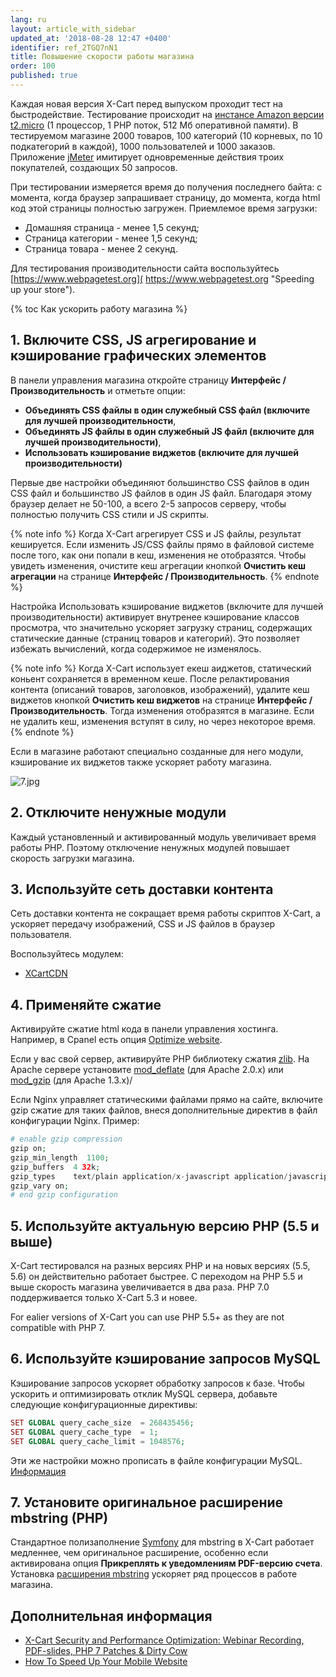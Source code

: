 ```yaml
---
lang: ru
layout: article_with_sidebar
updated_at: '2018-08-28 12:47 +0400'
identifier: ref_2TGQ7nN1
title: Повышение скорости работы магазина
order: 100
published: true
---
```

Каждая новая версия X-Cart перед выпуском проходит тест на быстродействие. Тестирование происходит на [инстансе Amazon версии t2.micro](https://docs.aws.amazon.com/AWSEC2/latest/UserGuide/burstable-performance-instances.html "Повышение скорости работы магазина") (1 процессор, 1 PHP поток, 512 Мб оперативной памяти). В тестируемом магазине 2000 товаров, 100 категорий (10 корневых, по 10 подкатегорий в каждой), 1000 пользователей и 1000 заказов. Приложение [jMeter](http://jmeter.apache.org/ "Повышение скорости работы магазина") имитирует одновременные действия троих покупателей, создающих 50 запросов.

При тестировании измеряется время до получения последнего байта: с момента, когда браузер запрашивает страницу, до момента, когда html код этой страницы полностью загружен. Приемлемое время загрузки:

*   Домашняя страница - менее 1,5 секунд;
*   Страница категории - менее 1,5 секунд;
*   Страница товара - менее 2 секунд.

Для тестирования производительности сайта воспользуйтесь [https://www.webpagetest.org]( https://www.webpagetest.org "Speeding up your store"). 

{% toc Как ускорить работу магазина %}

## 1. Включите CSS, JS агрегирование и кэширование графических элементов

В панели управления магазина откройте страницу **Интерфейс / Производительность** и отметьте опции:

*   **Объединять CSS файлы в один служебный CSS файл (включите для лучшей производительности**, 
*   **Объединять JS файлы в один служебный JS файл (включите для лучшей производительности)**, 
*   **Использовать кэширование виджетов (включите для лучшей производительности)**

Первые две настройки объединяют большинство CSS файлов в один CSS файл и большинство JS файлов в один JS файл. Благодаря этому браузер делает не 50-100, а всего 2-5 запросов серверу, чтобы полностью получить CSS стили  и JS скрипты.

{% note info %}
Когда X-Cart агрегирует CSS и JS файлы, результат кешируется. Если изменить JS/CSS файлы прямо в файловой системе после того, как они попали в кеш, изменения не отобразятся. Чтобы увидеть изменения, очистите кеш агрегации кнопкой **Очистить кеш агрегации** на странице **Интерфейс / Производительность**. 
{% endnote %}

Настройка Использовать кэширование виджетов (включите для лучшей производительности) активирует внутренее кэширование классов просмотра, что значительно ускоряет загрузку страниц, содержащих статические данные (страниц товаров и категорий). Это позволяет избежать вычислений, когда содержимое не изменялось.

{% note info %}
Когда X-Cart использует екеш аиджетов, статический коньент сохраняется в временном кеше. После релактирования контента (описаний товаров, заголовков, изображений), удалите кеш виджетов кнопкой **Очистить кеш виджетов** на странице **Интерфейс / Производительность**. Тогда изменения отобразятся в магазине. Если не удалить кеш, изменения вступят в силу, но через некоторое время.
{% endnote %}

Если в магазине работают специально созданные для него модули, кэширование их виджетов также ускоряет работу магазина.

![7.jpg]({{site.baseurl}}/attachments/ref_2TGQ7nN1/7.jpg)

## 2. Отключите ненужные модули

Каждый установленный и активированный модуль увеличивает время работы PHP. Поэтому отключение ненужных модулей повышает скорость загрузки магазина.

## 3. Используйте сеть доставки контента

Сеть доставки контента не сокращает время работы скриптов X-Cart, а ускоряет передачу изображений, CSS и JS файлов в браузер пользователя.

Воспользуйтесь модулем: 

*   [XCartCDN](https://market.x-cart.com/addons/xcartcdn-by-cfl-systems.html "Speeding up your store")

## 4. Применяйте сжатие

Активируйте сжатие html кода в панели управления хостинга. Например, в Cpanel есть опция [Optimize website](https://documentation.cpanel.net/display/74Docs/Optimize+Website "Повышение скорости работы магазина").

Если у вас свой сервер, активируйте PHP библиотеку сжатия [zlib](http://php.net/manual/ru/book.zlib.php "Повышение скорости работы магазина"). На Apache сервере установите [mod_deflate](http://httpd.apache.org/docs/2.0/mod/mod_deflate.html "Повышение скорости работы магазина") (для Apache 2.0.x) или [mod_gzip](https://sourceforge.net/projects/mod-gzip/ "Повышение скорости работы магазина") (для Apache 1.3.x)/

Если Nginx управляет статическими файлами прямо на сайте, включите gzip сжатие для таких файлов, внеся дополнительные директив в файл конфигурации Nginx. Пример: 

```php
# enable gzip compression
gzip on;
gzip_min_length  1100;
gzip_buffers  4 32k;
gzip_types    text/plain application/x-javascript application/javascript text/xml text/css;
gzip_vary on;
# end gzip configuration
```

## 5. Используйте актуальную версию PHP (5.5 и выше)

X-Cart тестировался на разных версиях PHP и на новых версиях (5.5, 5.6) он действительно работает быстрее. С переходом на PHP 5.5 и выше скорость магазина увеличивается в два раза. PHP 7.0 поддерживается только X-Cart 5.3 и новее.

For ealier versions of X-Cart you can use PHP 5.5+ as they are not compatible with PHP 7.

## 6. Используйте кэширование запросов MySQL

Кэширование запросов ускоряет обработку запросов к базе. Чтобы ускорить и оптимизировать отклик MySQL сервера, добавьте следующие конфигурационные директивы:

```php
SET GLOBAL query_cache_size  = 268435456;
SET GLOBAL query_cache_type  = 1;
SET GLOBAL query_cache_limit = 1048576;
```

Эти же настройки можно прописать в файле конфигурации MySQL. [Информация](http://dev.mysql.com/doc/refman/5.7/en/query-cache-configuration.html)

## 7. Установите оригинальное расширение mbstring (PHP)

Стандартное полизаполнение [Symfony](https://github.com/symfony/polyfill "Повышение скорости работы магазина") для mbstring в X-Cart работает медленнее, чем оригинальное расширение, особенно если активирована опция **Прикреплять к уведомлениям PDF-версию счета**. Установка [расширения mbstring](http://php.net/manual/ru/mbstring.installation.php "Повышение скорости работы магазина") ускоряет ряд процессов в работе магазина.

## Дополнительная информация

* [X-Cart Security and Performance Optimization: Webinar Recording, PDF-slides, PHP 7 Patches & Dirty Cow](https://www.x-cart.com/blog/x-cart-security-speed-webinar-recording-php-7-dirty-cow.html "Speeding up your store") 
* [How To Speed Up Your Mobile Website](https://www.x-cart.com/blog/speed-up-website.html "Speeding up your store")
